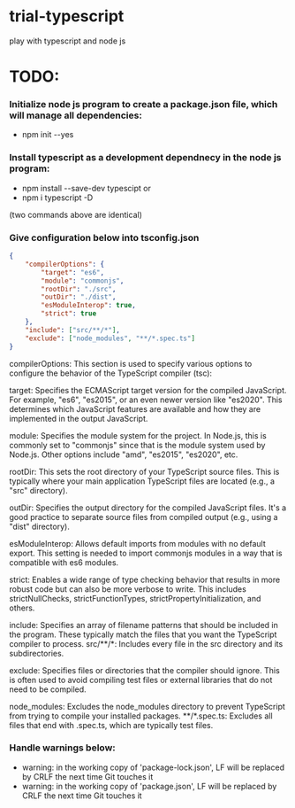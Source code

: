 # trial-typescript
play with typescript and node js

# TODO:

### Initialize node js program to create a package.json file, which will manage all dependencies:
- npm init --yes

### Install typescript as a development dependnecy in the node js program:
- npm install --save-dev typescipt 
or
- npm i typescript -D

(two commands above are identical)

### Give configuration below into tsconfig.json 

```json
{
    "compilerOptions": {
        "target": "es6",
        "module": "commonjs",
        "rootDir": "./src",
        "outDir": "./dist",
        "esModuleInterop": true,
        "strict": true
    },
    "include": ["src/**/*"],
    "exclude": ["node_modules", "**/*.spec.ts"]
}
```
compilerOptions: This section is used to specify various options to configure the behavior of the TypeScript compiler (tsc):

target: Specifies the ECMAScript target version for the compiled JavaScript. For example, "es6", "es2015", or an even newer version like "es2020". This determines which JavaScript features are available and how they are implemented in the output JavaScript.

module: Specifies the module system for the project. In Node.js, this is commonly set to "commonjs" since that is the module system used by Node.js. Other options include "amd", "es2015", "es2020", etc.

rootDir: This sets the root directory of your TypeScript source files. This is typically where your main application TypeScript files are located (e.g., a "src" directory).

outDir: Specifies the output directory for the compiled JavaScript files. It's a good practice to separate source files from compiled output (e.g., using a "dist" directory).

esModuleInterop: Allows default imports from modules with no default export. This setting is needed to import commonjs modules in a way that is compatible with es6 modules.

strict: Enables a wide range of type checking behavior that results in more robust code but can also be more verbose to write. This includes strictNullChecks, strictFunctionTypes, strictPropertyInitialization, and others.

include: Specifies an array of filename patterns that should be included in the program. These typically match the files that you want the TypeScript compiler to process.
src/**/*: Includes every file in the src directory and its subdirectories.

exclude: Specifies files or directories that the compiler should ignore. This is often used to avoid compiling test files or external libraries that do not need to be compiled.

node_modules: Excludes the node_modules directory to prevent TypeScript from trying to compile your installed packages.
**/*.spec.ts: Excludes all files that end with .spec.ts, which are typically test files.

### Handle warnings below:
- warning: in the working copy of 'package-lock.json', LF will be replaced by CRLF the next time Git touches it
- warning: in the working copy of 'package.json', LF will be replaced by CRLF the next time Git touches it